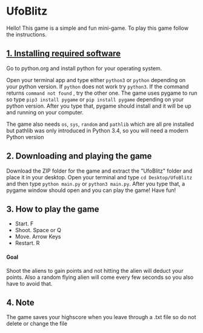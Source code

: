 <h1>UfoBlitz</h1>
<p>Hello! This game is a simple and fun mini-game. To play this game follow the instructions.</p>
<h2><u>1. Installing required software</u></h2>
<p>Go to python.org and install python for your operating system.</p>
<p>Open your terminal app and type either <code>python3</code> or <code>python</code> depending on your python version. If <code>python</code> does not work try <code>python3</code>. If the command returns <code>command not found</code> , try the other one. The game uses pygame to run so type <code>pip3 install pygame</code> or <code>pip install pygame</code> depending on your python version. After you type that, pygame should install and it will be up and running on your computer.</p>
<p>The game also needs <code>os</code>, <code>sys</code>, <code>random</code> and <code>pathlib</code> which are all pre installed but pathlib was only introduced in Python 3.4, so you will need a modern Python version</p>

<h2>2. Downloading and playing the game</h2>
<p>Download the ZIP folder for the game and extract the "UfoBlitz" folder and place it in your desktop. Open your terminal and type <code>cd Desktop/UfoBlitz</code> and then type <code>python main.py</code> or <code>python3 main.py</code>. After you type that, a pygame window should open and you can play the game! Have fun!</p>

<h2>3. How to play the game</h2>
<ul>
  <li>Start. F </li>
  <li>Shoot. Space or Q</li>
  <li>Move. Arrow Keys</li>
  <li>Restart. R</li>
</ul>
<h4>Goal</h4>
<p>Shoot the aliens to gain points and not hitting the alien will deduct your points. Also a random flying alien will come every few seconds so you also have to avoid that.</p>

<h2>4. Note</h2>
<p>The game saves your highscore when you leave through a .txt file so do not delete or change the file</p>
